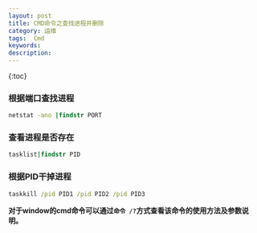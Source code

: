 ```yaml
---
layout: post
title: CMD命令之查找进程并删除
category: 运维
tags:  Cmd
keywords: 
description: 
---
```


{:toc} 

### 根据端口查找进程

```cmd
netstat -ano |findstr PORT
```


### 查看进程是否存在

```cmd
tasklist|findstr PID
```

### 根据PID干掉进程

```cmd
taskkill /pid PID1 /pid PID2 /pid PID3
```


**对于window的cmd命令可以通过`命令 /?`方式查看该命令的使用方法及参数说明。**